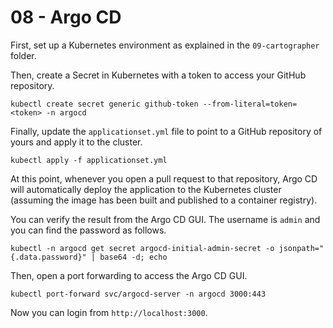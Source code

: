 # 08 - Argo CD

First, set up a Kubernetes environment as explained in the `09-cartographer` folder.

Then, create a Secret in Kubernetes with a token to access your GitHub repository.

```shell
kubectl create secret generic github-token --from-literal=token=<token> -n argocd
```

Finally, update the `applicationset.yml` file to point to a GitHub repository of yours and
apply it to the cluster.

```shell
kubectl apply -f applicationset.yml
```

At this point, whenever you open a pull request to that repository, Argo CD will automatically
deploy the application to the Kubernetes cluster (assuming the image has been built and published
to a container registry). 

You can verify the result from the Argo CD GUI. The username is `admin` and you can find
the password as follows.

```shell
kubectl -n argocd get secret argocd-initial-admin-secret -o jsonpath="{.data.password}" | base64 -d; echo
```

Then, open a port forwarding to access the Argo CD GUI.

```shell
kubectl port-forward svc/argocd-server -n argocd 3000:443
```

Now you can login from `http://localhost:3000`.
